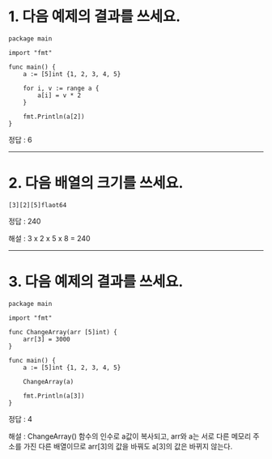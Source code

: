 # 1. 다음 예제의 결과를 쓰세요.

    package main

    import "fmt"

    func main() {
        a := [5]int {1, 2, 3, 4, 5}

        for i, v := range a {
            a[i] = v * 2
        }

        fmt.Println(a[2])
    }

정답 : 6

---

# 2. 다음 배열의 크기를 쓰세요.

    [3][2][5]flaot64

정답 : 240

해설 : 3 x 2 x 5 x 8 = 240

___

# 3. 다음 예제의 결과를 쓰세요.

    package main

    import "fmt"
    
    func ChangeArray(arr [5]int) {
        arr[3] = 3000
    }

    func main() {
        a := [5]int {1, 2, 3, 4, 5}

        ChangeArray(a)

        fmt.Println(a[3])
    }

정답 : 4

해설 : ChangeArray() 함수의 인수로 a값이 복사되고, arr와 a는 서로 다른 메모리 주소를 가진 다른 배열이므로 arr[3]의 값을 바꿔도 a[3]의 값은 바뀌지 않는다.